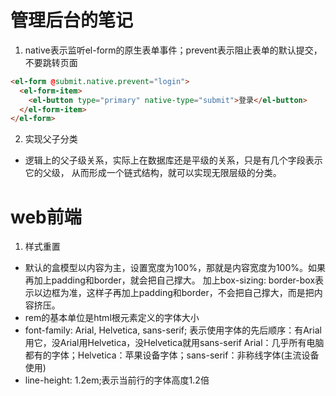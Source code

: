 # 管理后台的笔记
1. native表示监听el-form的原生表单事件；prevent表示阻止表单的默认提交，不要跳转页面
```html
<el-form @submit.native.prevent="login">
  <el-form-item>
    <el-button type="primary" native-type="submit">登录</el-button>
  </el-form-item>
</el-form>
```

2. 实现父子分类
- 逻辑上的父子级关系，实际上在数据库还是平级的关系，只是有几个字段表示它的父级，
从而形成一个链式结构，就可以实现无限层级的分类。

# web前端
1. 样式重置
- 默认的盒模型以内容为主，设置宽度为100%，那就是内容宽度为100%。如果再加上padding和border，就会把自己撑大。
  加上box-sizing: border-box表示以边框为准，这样子再加上padding和border，不会把自己撑大，而是把内容挤压。
- rem的基本单位是html根元素定义的字体大小
- font-family: Arial, Helvetica, sans-serif;
表示使用字体的先后顺序：有Arial用它，没Arial用Helvetica，没Helvetica就用sans-serif
Arial：几乎所有电脑都有的字体；Helvetica：苹果设备字体；sans-serif：非称线字体(主流设备使用)
- line-height: 1.2em;表示当前行的字体高度1.2倍
